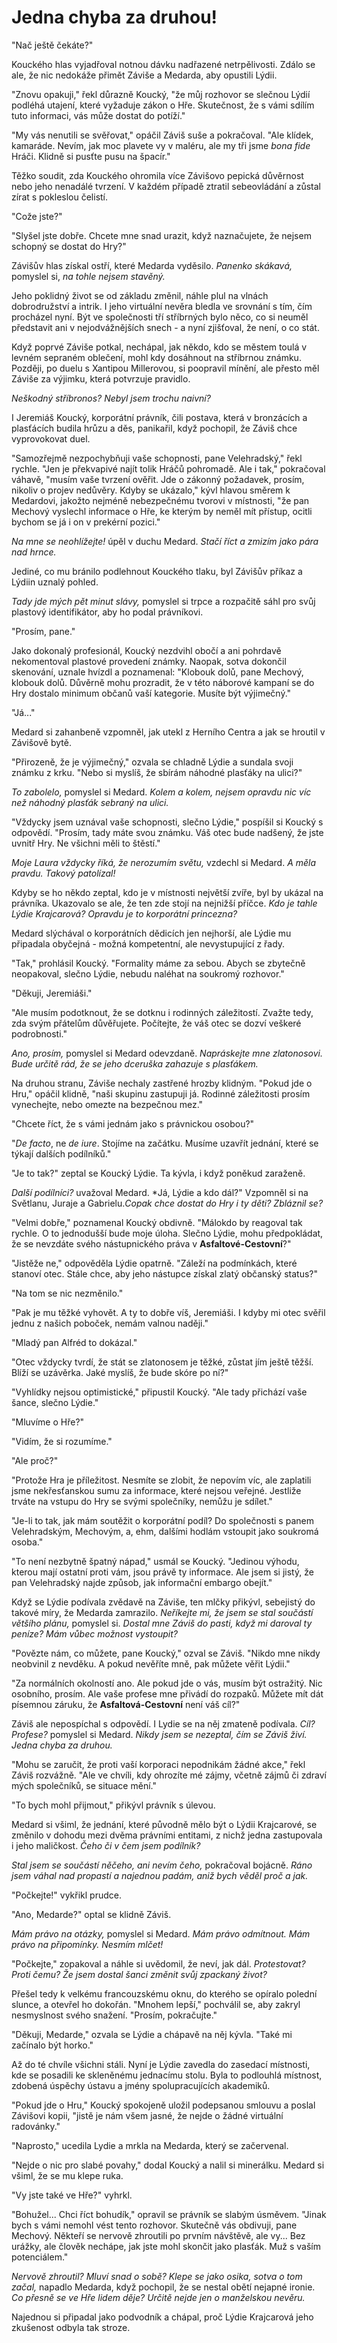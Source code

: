 # Jedna chyba za druhou!

"Nač ještě čekáte?"

Kouckého hlas vyjadřoval notnou dávku nadřazené netrpělivosti. Zdálo se ale, že nic nedokáže přimět Záviše a Medarda, aby opustili Lýdii.

"Znovu opakuji," řekl důrazně Koucký, "že můj rozhovor se slečnou Lýdií podléhá utajení, které vyžaduje zákon o Hře. Skutečnost, že s vámi sdílím tuto informaci, vás může dostat do potíží."

"My vás nenutili se svěřovat," opáčil Záviš suše a pokračoval. "Ale klídek, kamaráde. Nevím, jak moc plavete vy v maléru, ale my tři jsme *bona fide* Hráči. Klidně si pusťte pusu na špacír."

Těžko soudit, zda Kouckého ohromila více Závišovo pepická důvěrnost nebo jeho nenadálé tvrzení. V každém případě ztratil sebeovládání a zůstal zírat s pokleslou čelistí.

"Cože jste?"

"Slyšel jste dobře. Chcete mne snad urazit, když naznačujete, že nejsem schopný se dostat do Hry?"

Závišův hlas získal ostří, které Medarda vyděsilo. *Panenko skákavá,* pomyslel si, *na tohle nejsem stavěný.*

Jeho poklidný život se od základu změnil, náhle plul na vlnách dobrodružství a intrik. I jeho virtuální nevěra bledla ve srovnání s tím, čím procházel nyní. Být ve společnosti tří stříbrných bylo něco, co si neuměl představit ani v nejodvážnějších snech - a nyní zjišťoval, že není, o co stát.

Když poprvé Záviše potkal, nechápal, jak někdo, kdo se městem toulá v levném sepraném oblečení, mohl kdy dosáhnout na stříbrnou známku. Později, po duelu s Xantipou Millerovou, si poopravil mínění, ale přesto měl Záviše za výjimku, která potvrzuje pravidlo.

*Neškodný stříbronos? Nebyl jsem trochu naivní?*

I Jeremiáš Koucký, korporátní právník, čili postava, která v bronzácích a plasťácích budila hrůzu a děs, panikařil, když pochopil, že Záviš chce vyprovokovat duel.

"Samozřejmě nezpochybňuji vaše schopnosti, pane Velehradský," řekl rychle. "Jen je překvapivé najít tolik Hráčů pohromadě. Ale i tak," pokračoval váhavě, "musím vaše tvrzení ověřit. Jde o zákonný požadavek, prosím, nikoliv o projev nedůvěry. Kdyby se ukázalo," kývl hlavou směrem k Medardovi, jakožto nejméně nebezpečnému tvorovi v místnosti, "že pan Mechový vyslechl informace o Hře, ke kterým by neměl mít přístup, ocitli bychom se já i on v prekérní pozici."

*Na mne se neohlížejte!* úpěl v duchu Medard. *Stačí říct a zmizím jako pára nad hrnce.*

Jediné, co mu bránilo podlehnout Kouckého tlaku, byl Závišův příkaz a Lýdiin uznalý pohled.

*Tady jde mých pět minut slávy,* pomyslel si trpce a rozpačitě sáhl pro svůj plastový identifikátor, aby ho podal právníkovi.

"Prosím, pane."

Jako dokonalý profesionál, Koucký nezdvihl obočí a ani pohrdavě nekomentoval plastové provedení známky. Naopak, sotva dokončil skenování, uznale hvízdl a poznamenal: "Klobouk dolů, pane Mechový, klobouk dolů. Důvěrně mohu prozradit, že v této náborové kampaní se do Hry dostalo minimum občanů vaší kategorie. Musíte být výjimečný."

"Já..."

Medard si zahanbeně vzpomněl, jak utekl z Herního Centra a jak se hroutil v Závišově bytě.

"Přirozeně, že je výjimečný," ozvala se chladně Lýdie a sundala svoji známku z krku. "Nebo si myslíš, že sbírám náhodné plasťáky na ulici?"

*To zabolelo,* pomyslel si Medard. *Kolem a kolem, nejsem opravdu nic víc než náhodný plasťák sebraný na ulici.*

"Vždycky jsem uznával vaše schopnosti, slečno Lýdie," pospíšil si Koucký s odpovědí. "Prosím, tady máte svou známku. Váš otec bude nadšený, že jste uvnitř Hry. Ne všichni měli to štěstí."

*Moje Laura vždycky říká, že nerozumím světu,* vzdechl si Medard. *A měla pravdu. Takový patolízal!*

Kdyby se ho někdo zeptal, kdo je v místnosti největší zvíře, byl by ukázal na právníka. Ukazovalo se ale, že ten zde stojí na nejnižší příčce. *Kdo je tahle Lýdie Krajcarová? Opravdu je to korporátní princezna?*

Medard slýchával o korporátních dědicích jen nejhorší, ale Lýdie mu připadala obyčejná - možná kompetentní, ale nevystupující z řady.

"Tak," prohlásil Koucký. "Formality máme za sebou. Abych se zbytečně neopakoval, slečno Lýdie, nebudu naléhat na soukromý rozhovor."

"Děkuji, Jeremiáši."

"Ale musím podotknout, že se dotknu i rodinných záležitostí. Zvažte tedy, zda svým přátelům důvěřujete. Počítejte, že váš otec se dozví veškeré podrobnosti."

*Ano, prosím,* pomyslel si Medard odevzdaně. *Napráskejte mne zlatonosovi. Bude určitě rád, že se jeho dceruška zahazuje s plasťákem.*

Na druhou stranu, Záviše nechaly zastřené hrozby klidným. "Pokud jde o Hru," opáčil klidně, "naši skupinu zastupuji já. Rodinné záležitosti prosím vynechejte, nebo omezte na bezpečnou mez."

"Chcete říct, že s vámi jednám jako s právnickou osobou?"

"*De facto*, ne *de iure*. Stojíme na začátku. Musíme uzavřít jednání, které se týkají dalších podílníků."

"Je to tak?" zeptal se Koucký Lýdie. Ta kývla, i když poněkud zaraženě.

*Další podílníci?* uvažoval Medard. *Já, Lýdie a kdo dál?" Vzpomněl si na Světlanu, Juraje a Gabrielu.*Copak chce dostat do Hry i ty děti? Zbláznil se?*

"Velmi dobře," poznamenal Koucký obdivně. "Málokdo by reagoval tak rychle. O to jednodušší bude moje úloha. Slečno Lýdie, mohu  předpokládat, že se nevzdáte svého nástupnického práva v **Asfaltové-Cestovní**?"

"Jistěže ne," odpověděla Lýdie opatrně. "Záleží na podmínkách, které stanoví otec. Stále chce, aby jeho nástupce získal zlatý občanský status?"

"Na tom se nic nezměnilo."

"Pak je mu těžké vyhovět. A ty to dobře víš, Jeremiáši. I kdyby mi otec svěřil jednu z našich poboček, nemám valnou naději."

"Mladý pan Alfréd to dokázal."

"Otec vždycky tvrdí, že stát se zlatonosem je těžké, zůstat jím ještě těžší. Blíží se uzávěrka. Jaké myslíš, že bude skóre po ní?"

"Vyhlídky nejsou optimistické," připustil Koucký. "Ale tady přichází vaše šance, slečno Lýdie."

"Mluvíme o Hře?"

"Vidím, že si rozumíme."

"Ale proč?"

"Protože Hra je příležitost. Nesmíte se zlobit, že nepovím víc, ale zaplatili jsme nekřesťanskou sumu za informace, které nejsou veřejné. Jestliže trváte na vstupu do Hry se svými společníky, nemůžu je sdílet."

"Je-li to tak, jak mám soutěžit o korporátní podíl? Do společnosti s panem Velehradským, Mechovým, a, ehm, dalšími hodlám vstoupit jako soukromá osoba."

"To není nezbytně špatný nápad," usmál se Koucký. "Jedinou výhodu, kterou mají ostatní proti vám, jsou právě ty informace. Ale jsem si jistý, že pan Velehradský najde způsob, jak informační embargo obejít."

Když se Lýdie podívala zvědavě na Záviše, ten mlčky přikývl, sebejistý do takové míry, že Medarda zamrazilo. *Neříkejte mi, že jsem se stal součástí většího plánu,* pomyslel si. *Dostal mne Záviš do pasti, když mi daroval ty peníze? Mám vůbec možnost vystoupit?*

"Povězte nám, co můžete, pane Koucký," ozval se Záviš. "Nikdo mne nikdy neobvinil z nevděku. A pokud nevěříte mně, pak můžete věřit Lýdii."

"Za normálních okolností ano. Ale pokud jde o vás, musím být ostražitý. Nic osobního, prosím. Ale vaše profese mne přivádí do rozpaků. Můžete mít dát písemnou záruku, že **Asfaltová-Cestovní** není váš cíl?"

Záviš ale nepospíchal s odpovědí. I Lydie se na něj zmateně podívala. *Cíl? Profese?* pomyslel si Medard. *Nikdy jsem se nezeptal, čím se Záviš živí.  Jedna chyba za druhou.*

"Mohu se zaručit, že proti vaší korporaci nepodnikám žádné akce," řekl Záviš rozvážně. "Ale ve chvíli, kdy ohrozíte mé zájmy, včetně zájmů či zdraví mých společníků, se situace mění."

"To bych mohl přijmout," přikývl právník s úlevou.

Medard si všiml, že jednání, které původně mělo být o Lýdii Krajcarové, se změnilo v dohodu mezi dvěma právními entitami, z nichž jedna zastupovala i jeho maličkost. *Čeho či v čem jsem podílník?*

*Stal jsem se součástí něčeho, ani nevím čeho,* pokračoval bojácně. *Ráno jsem váhal nad propastí a najednou padám, aniž bych věděl proč a jak.*

"Počkejte!" vykřikl prudce.

"Ano, Medarde?" optal se klidně Záviš.

*Mám právo na otázky,* pomyslel si Medard. *Mám právo odmítnout. Mám právo na připomínky. Nesmím mlčet!*

"Počkejte," zopakoval a náhle si uvědomil, že neví, jak dál. *Protestovat? Proti čemu? Že jsem dostal šanci změnit svůj zpackaný život?*

Přešel tedy k velkému francouzskému oknu, do kterého se opíralo polední slunce, a otevřel ho dokořán. "Mnohem lepší," pochválil se, aby zakryl nesmyslnost svého snažení. "Prosím, pokračujte."

"Děkuji, Medarde," ozvala se Lýdie a chápavě na něj kývla. "Také mi začínalo být horko."

Až do té chvíle všichni stáli. Nyní je Lýdie zavedla do zasedací místnosti, kde se posadili ke skleněnému jednacímu stolu. Byla to podlouhlá místnost, zdobená úspěchy ústavu a jmény spolupracujících akademiků.  

"Pokud jde o Hru," Koucký spokojeně uložil podepsanou smlouvu a poslal Závišovi kopii, "jistě je nám všem jasné, že nejde o žádné virtuální radovánky."

"Naprosto," ucedila Lydie a mrkla na Medarda, který se začervenal.

"Nejde o nic pro slabé povahy," dodal Koucký a nalil si minerálku. Medard si všiml, že se mu klepe ruka.

"Vy jste také ve Hře?" vyhrkl.

"Bohužel... Chci říct bohudík," opravil se právník se slabým úsměvem. "Jinak bych s vámi nemohl vést tento rozhovor. Skutečně vás obdivuji, pane Mechový. Někteří se nervově zhroutili po prvním návštěvě, ale vy... Bez urážky, ale člověk nechápe, jak jste mohl skončit jako plasťák. Muž s vaším potenciálem."

*Nervově zhroutil? Mluví snad o sobě? Klepe se jako osika, sotva o tom začal,* napadlo Medarda, když pochopil, že se nestal obětí nejapné ironie. *Co přesně se ve Hře lidem děje? Určitě nejde jen o manželskou nevěru.*

Najednou si připadal jako podvodník a chápal, proč Lýdie Krajcarová jeho zkušenost odbyla tak stroze.

